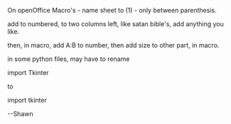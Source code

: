 On openOffice Macro's - name sheet to (1) - only between parenthesis.

add to numbered, to two columns left, like satan bible's, add anything you like.

then, in macro, add A:B to number, then add size to other part, in macro.

in some python files, may have to rename

import Tkinter

to 

import tkinter

--Shawn
